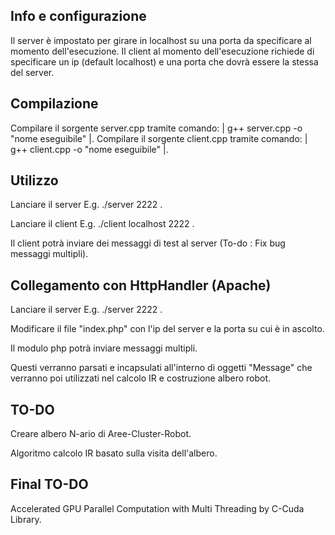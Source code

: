 ## Info e configurazione

Il server è impostato per girare in localhost su una porta da specificare al momento dell'esecuzione.
Il client al momento dell'esecuzione richiede di specificare un ip (default localhost) e una porta che dovrà essere la stessa del server.

## Compilazione

Compilare il sorgente server.cpp tramite comando: | g++ server.cpp -o "nome eseguibile" |.
Compilare il sorgente client.cpp tramite comando: | g++ client.cpp -o "nome eseguibile" |.

## Utilizzo

Lanciare il server E.g. ./server 2222 .

Lanciare il client E.g. ./client localhost 2222 .


Il client potrà inviare dei messaggi di test al server (To-do : Fix bug messaggi multipli).


## Collegamento con HttpHandler (Apache)

Lanciare il server E.g. ./server 2222 .

Modificare il file "index.php" con l'ip del server e la porta su cui è in ascolto.

Il modulo php potrà inviare messaggi multipli. 

Questi verranno parsati e incapsulati all'interno di oggetti "Message" che verranno poi utilizzati nel calcolo IR e costruzione albero robot. 


## TO-DO

Creare albero N-ario di Aree-Cluster-Robot.

Algoritmo calcolo IR basato sulla visita dell'albero.


## Final TO-DO

Accelerated GPU Parallel Computation with Multi Threading by C-Cuda Library.

